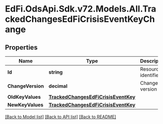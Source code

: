 # EdFi.OdsApi.Sdk.v72.Models.All.TrackedChangesEdFiCrisisEventKeyChange

## Properties

Name | Type | Description | Notes
------------ | ------------- | ------------- | -------------
**Id** | **string** | Resource identifier | [optional] 
**ChangeVersion** | **decimal** | Change version | [optional] 
**OldKeyValues** | [**TrackedChangesEdFiCrisisEventKey**](TrackedChangesEdFiCrisisEventKey.md) |  | [optional] 
**NewKeyValues** | [**TrackedChangesEdFiCrisisEventKey**](TrackedChangesEdFiCrisisEventKey.md) |  | [optional] 

[[Back to Model list]](../README.md#documentation-for-models) [[Back to API list]](../README.md#documentation-for-api-endpoints) [[Back to README]](../README.md)

